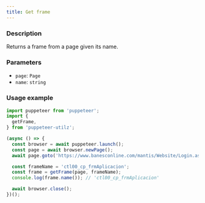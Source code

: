 ```yaml
---
title: Get frame
---
```


### Description

Returns a frame from a page given its name.

### Parameters

- `page`: `Page`
- `name`: `string`

### Usage example

```ts
import puppeteer from 'puppeteer';
import {
  getFrame,
} from 'puppeteer-utilz';

(async () => {
  const browser = await puppeteer.launch();
  const page = await browser.newPage();
  await page.goto('https://www.banesconline.com/mantis/Website/Login.aspx');

  const frameName = 'ctl00_cp_frmAplicacion';
  const frame = getFrame(page, frameName);
  console.log(frame.name()); // 'ctl00_cp_frmAplicacion'

  await browser.close();
})();
```
